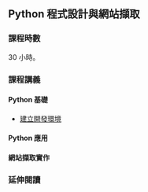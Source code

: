 ## Python 程式設計與網站擷取

### 課程時數

30 小時。

### 課程講義

#### Python 基礎

- [建立開發環境]()

#### Python 應用



#### 網站擷取實作



### 延伸閱讀
